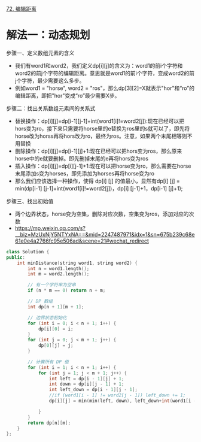 [72. 编辑距离](https://leetcode-cn.com/problems/edit-distance/description/)



# 解法一：动态规划
步骤一、定义数组元素的含义
- 我们有word1和word2，我们定义dp[i][j]的含义为：word1的前i个字符和word2的前j个字符的编辑距离。意思就是word1的前i个字符，变成word2的前j个字符，最少需要这么多步。
- 例如word1 = "horse", word2 = "ros"，那么dp[3][2]=X就表示"hor"和“ro”的编辑距离，即把"hor"变成“ro”最少需要X步。

步骤二：找出关系数组元素间的关系式
- 替换操作：dp[i][j]=dp[i-1][j-1]+int(word1[i]!=word2[j]):现在已经可以把hors变为ro，接下来只需要将horse里的e替换为ros里的s就可以了，即先将horse改为horss再将hors改为ro，最终为ros。注意，如果两个末尾相等则不用替换
- 删除操作：dp[i][j]=dp[i-1][j]+1:现在已经可以把hors变为ros，那么原来horse中的e就要删掉。即先删掉末尾的e再将hors变为ros
- 插入操作：dp[i][j]=dp[i][j-1]+1:现在可以把horse变为ro，那么需要在horse末尾添加s变为horses，即先添加为horses再将horse变为ro
- 那么我们应该选择一种操作，使得 dp[i] [j] 的值最小，显然有dp[i] [j] = min(dp[i-1] [j-1]+int(word1[i]!=word2[j])，dp[i] [j-1]+1，dp[i-1] [j]+1);

步骤三、找出初始值
- 两个边界状态，horse变为空集，删除对应次数，空集变为ros，添加对应的次数
- https://mp.weixin.qq.com/s?__biz=MzUxNjY5NTYxNA==&mid=2247487971&idx=1&sn=675b239c68e61e0e4a2766fc95e506ad&scene=21#wechat_redirect
```C++
class Solution {
public:
    int minDistance(string word1, string word2) {
        int n = word1.length();
        int m = word2.length();

        // 有一个字符串为空串
        if (n * m == 0) return n + m;

        // DP 数组
        int dp[n + 1][m + 1];

        // 边界状态初始化
        for (int i = 0; i < n + 1; i++) {
            dp[i][0] = i;
        }
        for (int j = 0; j < m + 1; j++) {
            dp[0][j] = j;
        }

        // 计算所有 DP 值
        for (int i = 1; i < n + 1; i++) {
            for (int j = 1; j < m + 1; j++) {
                int left = dp[i - 1][j] + 1;
                int down = dp[i][j - 1] + 1;
                int left_down = dp[i - 1][j - 1];
                //if (word1[i - 1] != word2[j - 1]) left_down += 1;
                dp[i][j] = min(min(left, down), left_down+int(word1[i - 1] != word2[j - 1]));

            }
        }
        return dp[n][m];
    }
};
```

